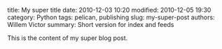 title: My super title
date: 2010-12-03 10:20
modified: 2010-12-05 19:30
category: Python
tags: pelican, publishing
slug: my-super-post
authors: Willem Victor
summary: Short version for index and feeds

This is the content of my super blog post.